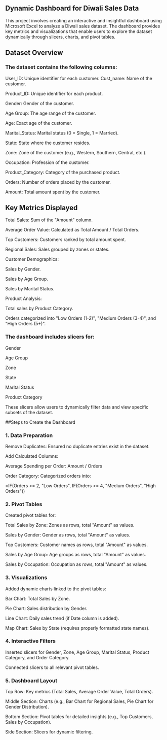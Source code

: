 ## Dynamic Dashboard for Diwali Sales Data
This project involves creating an interactive and insightful dashboard using Microsoft Excel to analyze a Diwali sales dataset. The dashboard provides key metrics and visualizations that enable users to explore the dataset dynamically through slicers, charts, and pivot tables.


## Dataset Overview
### The dataset contains the following columns:
User_ID: Unique identifier for each customer.
Cust_name: Name of the customer.

Product_ID: Unique identifier for each product.

Gender: Gender of the customer.

Age Group: The age range of the customer.

Age: Exact age of the customer.

Marital_Status: Marital status (0 = Single, 1 = Married).

State: State where the customer resides.

Zone: Zone of the customer (e.g., Western, Southern, Central, etc.).

Occupation: Profession of the customer.

Product_Category: Category of the purchased product.

Orders: Number of orders placed by the customer.

Amount: Total amount spent by the customer.

## Key Metrics Displayed

Total Sales: Sum of the "Amount" column.

Average Order Value: Calculated as Total Amount / Total Orders.

Top Customers: Customers ranked by total amount spent.

Regional Sales: Sales grouped by zones or states.

Customer Demographics:

Sales by Gender.

Sales by Age Group.

Sales by Marital Status.

Product Analysis:

Total sales by Product Category.

Orders categorized into "Low Orders (1-2)", "Medium Orders (3-4)", and "High Orders (5+)".

### The dashboard includes slicers for:

Gender

Age Group

Zone

State

Marital Status

Product Category

These slicers allow users to dynamically filter data and view specific subsets of the dataset.

##Steps to Create the Dashboard

### 1. Data Preparation

Remove Duplicates: Ensured no duplicate entries exist in the dataset.

Add Calculated Columns:

Average Spending per Order: Amount / Orders

Order Category: Categorized orders into:

=IF(Orders <= 2, "Low Orders", IF(Orders <= 4, "Medium Orders", "High Orders"))

### 2. Pivot Tables

Created pivot tables for:

Total Sales by Zone: Zones as rows, total "Amount" as values.

Sales by Gender: Gender as rows, total "Amount" as values.

Top Customers: Customer names as rows, total "Amount" as values.

Sales by Age Group: Age groups as rows, total "Amount" as values.

Sales by Occupation: Occupation as rows, total "Amount" as values.

### 3. Visualizations

Added dynamic charts linked to the pivot tables:

Bar Chart: Total Sales by Zone.

Pie Chart: Sales distribution by Gender.

Line Chart: Daily sales trend (if Date column is added).

Map Chart: Sales by State (requires properly formatted state names).

### 4. Interactive Filters

Inserted slicers for Gender, Zone, Age Group, Marital Status, Product Category, and Order Category.

Connected slicers to all relevant pivot tables.

### 5. Dashboard Layout

Top Row: Key metrics (Total Sales, Average Order Value, Total Orders).

Middle Section: Charts (e.g., Bar Chart for Regional Sales, Pie Chart for Gender Distribution).

Bottom Section: Pivot tables for detailed insights (e.g., Top Customers, Sales by Occupation).

Side Section: Slicers for dynamic filtering.
